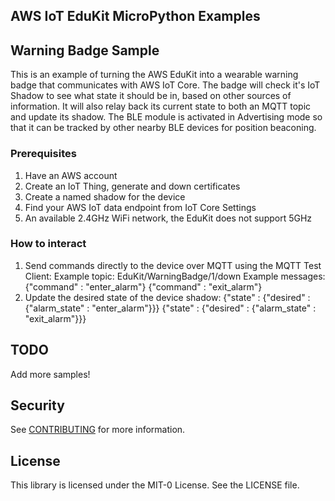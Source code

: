 ## AWS IoT EduKit MicroPython Examples

## Warning Badge Sample

This is an example of turning the AWS EduKit into a wearable warning badge that communicates with AWS IoT Core. The badge will check it's IoT Shadow to see what state it should be in, based on other sources of information. It will also relay back its current state to both an MQTT topic and update its shadow. The BLE module is activated in Advertising mode so that it can be tracked by other nearby BLE devices for position beaconing.

### Prerequisites

  1. Have an AWS account
  2. Create an IoT Thing, generate and down certificates
  3. Create a named shadow for the device
  4. Find your AWS IoT data endpoint from IoT Core Settings
  5. An available 2.4GHz WiFi network, the EduKit does not support 5GHz


### How to interact

  1. Send commands directly to the device over MQTT using the MQTT Test Client: 
          Example topic:      EduKit/WarningBadge/1/down
          Example messages:   {"command" : "enter_alarm"}
                              {"command" : "exit_alarm"}
  2. Update the desired state of the device shadow:
          {"state" : {"desired" : {"alarm_state" : "enter_alarm"}}}
          {"state" : {"desired" : {"alarm_state" : "exit_alarm"}}}


## TODO

Add more samples!

## Security

See [CONTRIBUTING](CONTRIBUTING.md#security-issue-notifications) for more information.

## License

This library is licensed under the MIT-0 License. See the LICENSE file.

